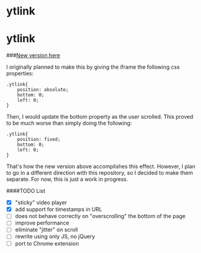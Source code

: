 ytlink
======

ytlink
======

###[New version here](https://github.com/gwcmk/youtube-link)

I originally planned to make this by giving the iframe the following css properties:
```
.ytlink{
    position: absolute;
    bottom: 0;
    left: 0;
}
```
Then, I would update the bottom property as the user scrolled. This proved to be much worse than simply doing the following:
```
.ytlink{
    position: fixed;
    bottom: 0;
    left: 0;
}
```
That's how the new version above accomplishes this effect. However, I plan to go in a different direction with this repository, so I decided to make them separate. For now, this is just a work in progress.


####TODO List
- [x] "sticky" video player
- [x] add support for timestamps in URL
- [ ] does not behave correctly on "overscrolling" the bottom of the page
- [ ] improve performance
- [ ] eliminate "jitter" on scroll
- [ ] rewrite using only JS, no jQuery
- [ ] port to Chrome extension
